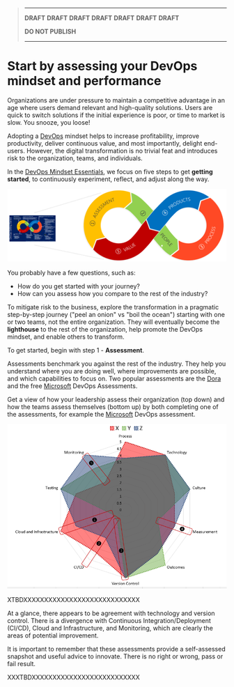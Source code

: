 >
> ---------------------------------------------------------------------
>
> **DRAFT** **DRAFT** **DRAFT** **DRAFT** **DRAFT** **DRAFT** **DRAFT**
>
> **DO NOT PUBLISH**
>
> --------------------------------------------------------------------- 
>

# Start by assessing your DevOps mindset and performance

Organizations are under pressure to maintain a competitive advantage in an age where users demand relevant and high-quality solutions. Users are quick to switch solutions if the initial experience is poor, or time to market is slow. You snooze, you loose!

Adopting a [DevOps](http://donovanbrown.com/post/what-is-devops) mindset helps to increase profitability, improve productivity, deliver continuous value, and most importantly, delight end-users. However, the digital transformation is no trivial feat and introduces risk to the organization, teams, and individuals.

In the [DevOps Mindset Essentials](https://github.com/wpschaub/DevOps-mindset-essentials), we focus on five steps to get **getting started**, to continuously experiment, reflect, and adjust along the way. 

![DevOps Mindset Essentials](_img/devops-mindset-essentials-assessment/devops-mindset-essentials-assessment-steps.png)

You probably have a few questions, such as:

- How do you get started with your journey?
- How can you assess how you compare to the rest of the industry?

To mitigate risk to the business, explore the transformation in a pragmatic step-by-step journey ("peel an onion" vs "boil the ocean") starting with one or two teams, not the entire organization. They will eventually become the **lighthouse** to the rest of the organization, help promote the DevOps mindset, and enable others to transform.

To get started, begin with step 1 - **Assessment**.

Assessments benchmark you against the rest of the industry. They help you understand where you are doing well, where improvements are possible, and which capabilities to focus on. Two popular assessments are the [Dora](https://www.devops-survey.com/) and the free [Microsoft](https://aka.ms/devopsassessment) DevOps Assessments.

Get a view of how your leadership assess their organization (top down) and how the teams assess themselves (bottom up) by both completing one of the assessments, for example the [Microsoft](https://aka.ms/devopsassessment) DevOps assessment. 

![DevOps Assessment](_img/devops-mindset-essentials-assessment/devops-mindset-essentials-assessment-overview.png)

XTBDXXXXXXXXXXXXXXXXXXXXXXXXXXXX

At a glance, there appears to be agreement with technology and version control. There is a divergence with Continuous Integration/Deployment (CI/CD), Cloud and Infrastructure, and Monitoring, which are clearly the areas of potential improvement. 

It is important to remember that these assessments provide a self-assessed snapshot and useful advice to innovate. There is no right or wrong, pass or fail result.

XXXTBDXXXXXXXXXXXXXXXXXXXXXXXXXX